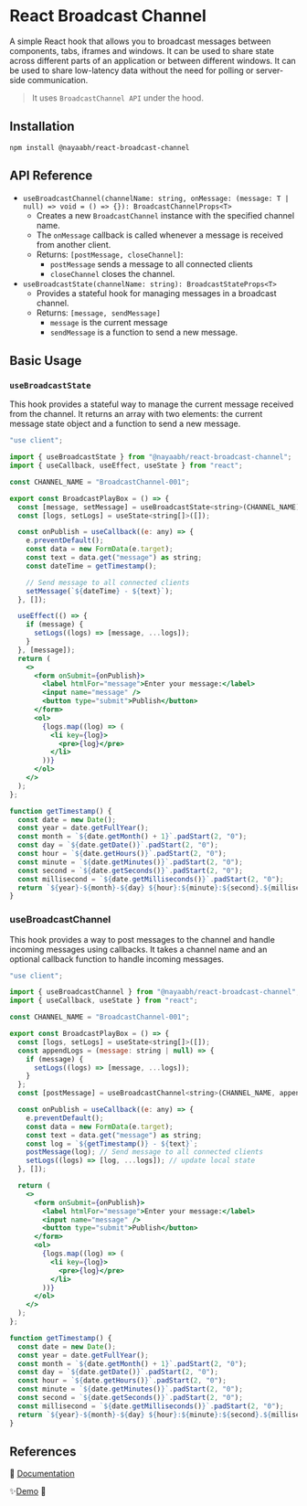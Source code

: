 # React Broadcast Channel

A simple React hook that allows you to broadcast messages between components, tabs, iframes and windows. It can be used to share state across different parts of an application or between different windows. It can be used to share low-latency data without the need for polling or server-side communication.

> It uses `BroadcastChannel API` under the hood.

## Installation

```npm
npm install @nayaabh/react-broadcast-channel
```

## API Reference

- `useBroadcastChannel(channelName: string, onMessage: (message: T | null) => void = () => {}): BroadcastChannelProps<T>`
  - Creates a new `BroadcastChannel` instance with the specified channel name.
  - The `onMessage` callback is called whenever a message is received from another client.
  - Returns: `[postMessage, closeChannel]`:
    - `postMessage` sends a message to all connected clients
    - `closeChannel` closes the channel.
- `useBroadcastState(channelName: string): BroadcastStateProps<T>`
  - Provides a stateful hook for managing messages in a broadcast channel.
  - Returns: `[message, sendMessage]`
    - `message` is the current message
    - `sendMessage` is a function to send a new message.

## Basic Usage

### `useBroadcastState`

This hook provides a stateful way to manage the current message received from the channel. It returns an array with two elements: the current message state object and a function to send a new message.

```jsx
"use client";

import { useBroadcastState } from "@nayaabh/react-broadcast-channel";
import { useCallback, useEffect, useState } from "react";

const CHANNEL_NAME = "BroadcastChannel-001";

export const BroadcastPlayBox = () => {
  const [message, setMessage] = useBroadcastState<string>(CHANNEL_NAME);
  const [logs, setLogs] = useState<string[]>([]);

  const onPublish = useCallback((e: any) => {
    e.preventDefault();
    const data = new FormData(e.target);
    const text = data.get("message") as string;
    const dateTime = getTimestamp();

    // Send message to all connected clients
    setMessage(`${dateTime} - ${text}`);
  }, []);

  useEffect(() => {
    if (message) {
      setLogs((logs) => [message, ...logs]);
    }
  }, [message]);
  return (
    <>
      <form onSubmit={onPublish}>
        <label htmlFor="message">Enter your message:</label>
        <input name="message" />
        <button type="submit">Publish</button>
      </form>
      <ol>
        {logs.map((log) => (
          <li key={log}>
            <pre>{log}</pre>
          </li>
        ))}
      </ol>
    </>
  );
};

function getTimestamp() {
  const date = new Date();
  const year = date.getFullYear();
  const month = `${date.getMonth() + 1}`.padStart(2, "0");
  const day = `${date.getDate()}`.padStart(2, "0");
  const hour = `${date.getHours()}`.padStart(2, "0");
  const minute = `${date.getMinutes()}`.padStart(2, "0");
  const second = `${date.getSeconds()}`.padStart(2, "0");
  const millisecond = `${date.getMilliseconds()}`.padStart(2, "0");
  return `${year}-${month}-${day} ${hour}:${minute}:${second}.${millisecond}`;
}

```

### useBroadcastChannel

This hook provides a way to post messages to the channel and handle incoming messages using callbacks. It takes a channel name and an optional callback function to handle incoming messages.

```jsx
"use client";

import { useBroadcastChannel } from "@nayaabh/react-broadcast-channel";
import { useCallback, useState } from "react";

const CHANNEL_NAME = "BroadcastChannel-001";

export const BroadcastPlayBox = () => {
  const [logs, setLogs] = useState<string[]>([]);
  const appendLogs = (message: string | null) => {
    if (message) {
      setLogs((logs) => [message, ...logs]);
    }
  };
  const [postMessage] = useBroadcastChannel<string>(CHANNEL_NAME, appendLogs);

  const onPublish = useCallback((e: any) => {
    e.preventDefault();
    const data = new FormData(e.target);
    const text = data.get("message") as string;
    const log = `${getTimestamp()} - ${text}`;
    postMessage(log); // Send message to all connected clients
    setLogs((logs) => [log, ...logs]); // update local state
  }, []);

  return (
    <>
      <form onSubmit={onPublish}>
        <label htmlFor="message">Enter your message:</label>
        <input name="message" />
        <button type="submit">Publish</button>
      </form>
      <ol>
        {logs.map((log) => (
          <li key={log}>
            <pre>{log}</pre>
          </li>
        ))}
      </ol>
    </>
  );
};

function getTimestamp() {
  const date = new Date();
  const year = date.getFullYear();
  const month = `${date.getMonth() + 1}`.padStart(2, "0");
  const day = `${date.getDate()}`.padStart(2, "0");
  const hour = `${date.getHours()}`.padStart(2, "0");
  const minute = `${date.getMinutes()}`.padStart(2, "0");
  const second = `${date.getSeconds()}`.padStart(2, "0");
  const millisecond = `${date.getMilliseconds()}`.padStart(2, "0");
  return `${year}-${month}-${day} ${hour}:${minute}:${second}.${millisecond}`;
}
```

## References

📔 [Documentation](https://github.com/nayaabh/react-broadcast-channel)

✨[Demo](https://devy.in/products/react-broadcast-channel) 🚀
